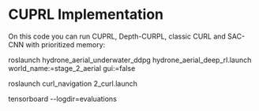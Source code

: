 # CUPRL Implementation

On this code you can run CUPRL, Depth-CURPL, classic CURL and SAC-CNN with prioritized memory:

roslaunch hydrone_aerial_underwater_ddpg hydrone_aerial_deep_rl.launch world_name:=stage_2_aerial gui:=false

roslaunch curl_navigation 2_curl.launch

tensorboard --logdir=evaluations
